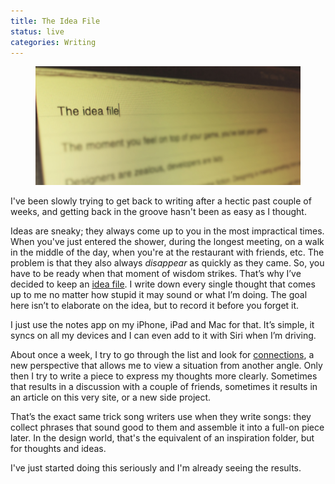 ```yaml
---
title: The Idea File
status: live
categories: Writing
---
```


<figure>
	<img src="/assets/articles/the-idea-file/the-idea-file.jpg" alt="">
</figure>

I've been slowly trying to get back to writing after a hectic past couple of weeks, and getting back in the groove hasn't been as easy as I thought.

Ideas are sneaky; they always come up to you in the most impractical times. When you've just entered the shower, during the longest meeting, on a walk in the middle of the day, when you're at the restaurant with friends, etc. The problem is that they also always *disappear* as quickly as they came. So, you have to be ready when that moment of wisdom strikes. That’s why I’ve decided to keep an [idea file][idea file]. I write down every single thought that comes up to me no matter how stupid it may sound or what I’m doing. The goal here isn’t to elaborate on the idea, but to record it before you forget it.

<!--more-->

I just use the notes app on my iPhone, iPad and Mac for that. It’s simple, it syncs on all my devices and I can even add to it with Siri when I’m driving.

About once a week, I try to go through the list and look for [connections][connect the dots], a new perspective that allows me to view a situation from another angle. Only then I try to write a piece to express my thoughts more clearly. Sometimes that results in a discussion with a couple of friends, sometimes it results in an article on this very site, or a new side project.

That’s the exact same trick song writers use when they write songs: they collect phrases that sound good to them and assemble it into a full-on piece later. In the design world, that's the equivalent of an inspiration folder, but for thoughts and ideas.

I've just started doing this seriously and I'm already seeing the results.

[idea file]: /articles/the-idea-file
[connect the dots]: http://www.youtube.com/watch?v=UF8uR6Z6KLc